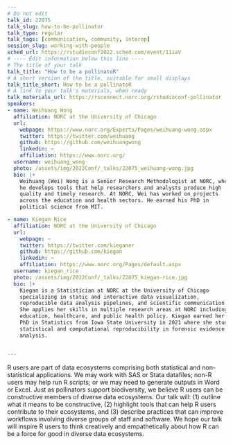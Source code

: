 ```yaml
---
# Do not edit
talk_id: 22075
talk_slug: how-to-be-pollinator
talk_type: regular
talk_tags: [communication, community, interop]
session_slug: working-with-people
sched_url: https://rstudioconf2022.sched.com/event/11iaV
# ---- Edit information below this line ----
# The title of your talk
talk_title: "How to be a pollinatoR"
# A short version of the title, suitable for small displays
talk_title_short: How to be a pollinatoR
# A link to your talk's materials, when ready
talk_materials_url: https://rsconnect.norc.org/rstudioconf-pollinator
speakers:
- name: Weihuang Wong
  affiliation: NORC at the University of Chicago
  url:
    webpage: https://www.norc.org/Experts/Pages/weihuang-wong.aspx
    twitter: https://twitter.com/weihuang
    github: https://github.com/weihuangwong
    linkedin: ~
    affiliation: https://www.norc.org/
  username: weihuang_wong
  photo: /assets/img/2022Conf/_talks/22075_weihuang-wong.jpg
  bio: |+
    Weihuang (Wei) Wong is a Senior Research Methodologist at NORC, where
    he develops tools that help researchers and analysts produce high
    quality and timely research. At NORC, Wei has worked on projects
    across the education and health sectors. He earned his PhD in
    political science from MIT.

- name: Kiegan Rice
  affiliation: NORC at the University of Chicago
  url:
    webpage: ~
    twitter: https://twitter.com/kieganer
    github: https://github.com/kiegan
    linkedin: ~
    affiliation: https://www.norc.org/Pages/default.aspx
  username: kiegan_rice
  photo: /assets/img/2022Conf/_talks/22075_kiegan-rice.jpg
  bio: |+
    Kiegan is a Statistician at NORC at the University of Chicago
    specializing in static and interactive data visualization,
    reproducible data analysis pipelines, and scientific communication.
    She applies her skills in multiple research areas at NORC including
    education, healthcare, and public health policy. Kiegan earned her
    PhD in Statistics from Iowa State University in 2021 where she studied
    statistical and computational reproducibility in forensic evidence
    analysis.


---
```


<!-- ABSTRACT ----
Please write abstract below. You may use simple markdown (links, code style, bold, italics)
-->

R users are part of data ecosystems comprising both statistical and non-
statistical applications. We may work with SAS or Stata datafiles; non-R users
may help run R scripts; or we may need to generate outputs in Word or Excel.
Just as pollinators support biodiversity, we believe R users can be constructive
members of diverse data ecosystems. Our talk will: (1) outline what it means to
be constructive, (2) highlight tools that can help R users contribute to their
ecosystems, and (3) describe practices that can improve workflows involving
diverse groups of staff and software. We hope our talk will inspire R users
to think creatively and empathetically about how R can be a force for good in
diverse data ecosystems.
